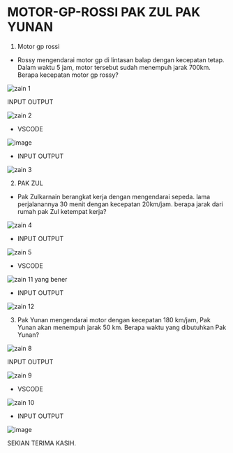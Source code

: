 # MOTOR-GP-ROSSI PAK ZUL PAK YUNAN

1. Motor gp rossi 

- Rossy mengendarai motor gp di lintasan balap dengan kecepatan tetap. Dalam waktu 5 jam, motor tersebut sudah menempuh jarak 700km. Berapa kecepatan motor gp rossy?

![zain 1](https://user-images.githubusercontent.com/92985452/139535801-2a46d871-dd19-470b-b314-40dd94ccabc8.png)

INPUT OUTPUT

![zain 2](https://user-images.githubusercontent.com/92985452/139535858-c149acbd-7756-4960-9865-78b7739b0c26.png)

- VSCODE

![image](https://user-images.githubusercontent.com/92985452/139536748-720894d8-6d55-458f-984c-513c5106e33b.png)

- INPUT OUTPUT

![zain 3](https://user-images.githubusercontent.com/92985452/139535969-9e489b1f-6ee9-4cd7-8f50-61282b78ed4e.png)

2. PAK ZUL

- Pak Zulkarnain berangkat kerja dengan mengendarai sepeda. lama perjalanannya 30 menit dengan kecepatan 20km/jam. berapa jarak dari rumah pak Zul ketempat kerja?

![zain 4](https://user-images.githubusercontent.com/92985452/139536067-19c63d3e-d8a4-4711-a773-43ab3759be0d.png)

- INPUT OUTPUT

![zain 5](https://user-images.githubusercontent.com/92985452/139536090-c064d3ba-8fc6-44a4-b0cd-8c62d52e3a6f.png)

- VSCODE

![zain 11 yang bener](https://user-images.githubusercontent.com/92985452/139536141-a977a123-badb-4377-b99c-2e2a223b6aa1.png)

- INPUT OUTPUT

![zain 12](https://user-images.githubusercontent.com/92985452/139536169-c1abcdfe-a59a-430d-8d81-5beeaaf46c52.png)

3. Pak Yunan mengendarai motor dengan kecepatan 180 km/jam, Pak Yunan akan menempuh jarak 50 km. Berapa waktu yang dibutuhkan Pak Yunan?

![zain 8](https://user-images.githubusercontent.com/92985452/139536217-815f4d53-372f-4842-8c5a-6a67a6c7d5e7.png)

INPUT OUTPUT

![zain 9](https://user-images.githubusercontent.com/92985452/139536235-9f559aff-7a3a-43e8-bcc5-f6f9ac21fe9a.png)

- VSCODE

![zain 10](https://user-images.githubusercontent.com/92985452/139536275-ba513547-33df-4ffe-bbe8-3fab769b1514.png)

- INPUT OUTPUT

![image](https://user-images.githubusercontent.com/92985452/139536796-0ba28a25-5019-4b81-b1a1-6d086c4be624.png)

SEKIAN TERIMA KASIH.
